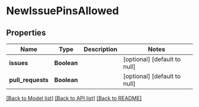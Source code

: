 # NewIssuePinsAllowed
## Properties

| Name | Type | Description | Notes |
|------------ | ------------- | ------------- | -------------|
| **issues** | **Boolean** |  | [optional] [default to null] |
| **pull\_requests** | **Boolean** |  | [optional] [default to null] |

[[Back to Model list]](../README.md#documentation-for-models) [[Back to API list]](../README.md#documentation-for-api-endpoints) [[Back to README]](../README.md)

